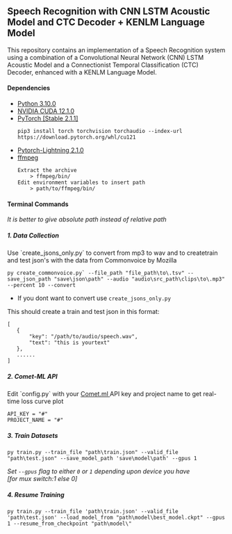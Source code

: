 ## Speech Recognition with CNN LSTM Acoustic Model and CTC Decoder + KENLM Language Model
This repository contains an implementation of a Speech Recognition system using a combination of a Convolutional Neural Network (CNN) LSTM Acoustic Model and a Connectionist Temporal Classification (CTC) Decoder, enhanced with a KENLM Language Model.

#### Dependencies
- [Python 3.10.0](https://www.python.org/downloads/release/python-3100/)
- [NVIDIA CUDA 12.1.0](https://developer.nvidia.com/cuda-12-1-0-download-archive)
- [PyTorch [Stable 2.1.1]](https://pytorch.org/)
    ```
    pip3 install torch torchvision torchaudio --index-url https://download.pytorch.org/whl/cu121
    ```
- [Pytorch-Lightning 2.1.0](https://www.pytorchlightning.ai/index.html)
- [ffmpeg](https://www.ffmpeg.org/)
    ```
    Extract the archive
        > ffmpeg/bin/
    Edit environment variables to insert path 
        > path/to/ffmpeg/bin/
    ```
#### Terminal Commands
*It is better to give absolute path instead of relative path*
<h5>1. Data Collection </h5>
Use `create_jsons_only.py` to convert from mp3 to wav and to createtrain and test json's with the data from Commonvoice by Mozilla </br>

```
py create_commonvoice.py` --file_path "file_path\to\.tsv" --save_json_path "save\json\path" --audio "audio\src_path\clips\to\.mp3" --percent 10 --convert
```
- If you dont want to convert use `create_jsons_only.py`

This should create a train and test json in this format:
 ```
 [
    {   
        "key": "/path/to/audio/speech.wav", 
        "text": "this is yourtext"
    },
    ......
 ]
 ```
<h5>2. Comet-ML API </h5>
Edit `config.py` with your <a href='https://www.comet.com/site/'> Comet.ml </a>API key and project name to get real-time loss curve plot </br>

```
API_KEY = "#"  
PROJECT_NAME = "#" 
```

<h5>3. Train Datasets </h5>

```
py train.py --train_file "path\train.json" --valid_file "path\test.json" --save_model_path 'save\model\path' --gpus 1    
```

*Set `--gpus` flag to either `0` or `1` depending upon device you have </br>[for mux switch:1 else 0]*

<h5>4. Resume Training </h5>

```
py train.py --train_file 'path\train.json' --valid_file 'path\test.json' --load_model_from "path\model\best_model.ckpt" --gpus 1 --resume_from_checkpoint "path\model\"
```